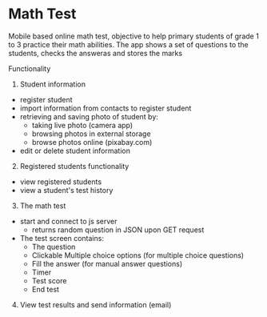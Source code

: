 # Math Test

Mobile based online math test, objective to help primary students of grade 1 to 3 practice their math abilities.
The app shows a set of questions to the students, checks the answeras and stores the marks



Functionality
1. Student information
  - register student
  - import information from contacts to register student
  - retrieving and saving photo of student by:
    + taking live photo (camera app)
    + browsing photos in external storage
    + browse photos online (pixabay.com)
  - edit or delete student information
2. Registered students functionality
  - view registered students
  - view a student's test history
3. The math test
  - start and connect to js server
    + returns random question in JSON upon GET request
  - The test screen contains:
    + The question
    + Clickable Multiple choice options (for multiple choice questions)
    + Fill the answer (for manual answer questions)
    + Timer
    + Test score
    + End test
4. View test results and send information (email)
